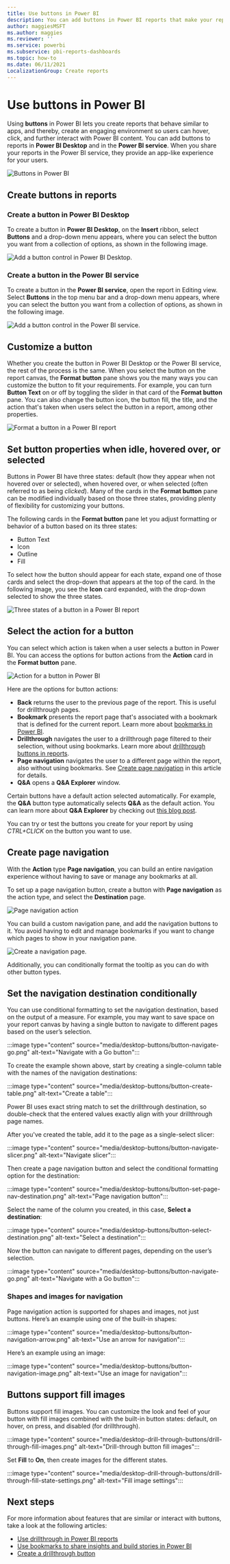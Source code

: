 ```yaml
---
title: Use buttons in Power BI 
description: You can add buttons in Power BI reports that make your reports behave like apps, and deepen engagement with users.
author: maggiesMSFT
ms.author: maggies
ms.reviewer: ''
ms.service: powerbi
ms.subservice: pbi-reports-dashboards
ms.topic: how-to
ms.date: 06/11/2021
LocalizationGroup: Create reports
---
```

# Use buttons in Power BI
Using **buttons** in Power BI lets you create reports that behave similar to apps, and thereby, create an engaging environment so users can hover, click, and further interact with Power BI content. You can add buttons to reports in **Power BI Desktop** and in the **Power BI service**. When you share your reports in the Power BI service, they provide an app-like experience for your users.

![Buttons in Power BI](media/desktop-buttons/power-bi-buttons.png)

## Create buttons in reports

### Create a button in Power BI Desktop

To create a button in **Power BI Desktop**, on the **Insert** ribbon, select **Buttons** and a drop-down menu appears, where you can select the button you want from a collection of options, as shown in the following image. 

![Add a button control in Power BI Desktop.](media/desktop-buttons/power-bi-button-dropdown.png)

### Create a button in the Power BI service

To create a button in the **Power BI service**, open the report in Editing view. Select **Buttons** in the top menu bar and a drop-down menu appears, where you can select the button you want from a collection of options, as shown in the following image. 

![Add a button control in the Power BI service.](media/desktop-buttons/power-bi-button-service-dropdown.png)

## Customize a button

Whether you create the button in Power BI Desktop or the Power BI service, the rest of the process is the same. When you select the button on the report canvas, the **Format button** pane shows you the many ways you can customize the button to fit your requirements. For example, you can turn **Button Text** on or off by toggling the slider in that card of the **Format button** pane. You can also change the button icon, the button fill, the title, and the action that's taken when users select the button in a report, among other properties.

![Format a button in a Power BI report](media/desktop-buttons/power-bi-button-properties.png)

## Set button properties when idle, hovered over, or selected

Buttons in Power BI have three states: default (how they appear when not hovered over or selected), when hovered over, or when selected (often referred to as being *clicked*). Many of the cards in the **Format button** pane can be modified individually based on those three states, providing plenty of flexibility for customizing your buttons.

The following cards in the **Format button** pane let you adjust formatting or behavior of a button based on its three states:

* Button Text
* Icon
* Outline
* Fill

To select how the button should appear for each state, expand one of those cards and select the drop-down that appears at the top of the card. In the following image, you see the **Icon** card expanded, with the drop-down selected to show the three states.

![Three states of a button in a Power BI report](media/desktop-buttons/power-bi-button-format.png)

## Select the action for a button

You can select which action is taken when a user selects a button in Power BI. You can access the options for button actions from the **Action** card in the **Format button** pane.

![Action for a button in Power BI](media/desktop-buttons/power-bi-button-action.png)

Here are the options for button actions:

- **Back** returns the user to the previous page of the report. This is useful for drillthrough pages.
- **Bookmark** presents the report page that's associated with a bookmark that is defined for the current report. Learn more about [bookmarks in Power BI](desktop-bookmarks.md). 
- **Drillthrough** navigates the user to a drillthrough page filtered to their selection, without using bookmarks. Learn more about [drillthrough buttons in reports](desktop-drill-through-buttons.md).
- **Page navigation** navigates the user to a different page within the report, also without using bookmarks. See [Create page navigation](#create-page-navigation) in this article for details.
- **Q&A** opens a **Q&A Explorer** window. 

Certain buttons have a default action selected automatically. For example, the **Q&A** button type automatically selects **Q&A** as the default action. You can learn more about **Q&A Explorer** by checking out [this blog post](https://powerbi.microsoft.com/blog/power-bi-desktop-april-2018-feature-summary/#Q&AExplorer).

You can try or test the buttons you create for your report by using *CTRL+CLICK* on the button you want to use. 

## Create page navigation

With the **Action** type **Page navigation**, you can build an entire navigation experience without having to save or manage any bookmarks at all.

To set up a page navigation button, create a button with **Page navigation** as the action type, and select the **Destination** page.

![Page navigation action](media/desktop-buttons/power-bi-page-navigation.png)

You can build a custom navigation pane, and add the navigation buttons to it. You avoid having to edit and manage bookmarks if you want to change which pages to show in your navigation pane.

![Create a navigation page.](media/desktop-buttons/power-bi-build-navigation-pane.png)

Additionally, you can conditionally format the tooltip as you can do with other button types.

## Set the navigation destination conditionally

You can use conditional formatting to set the navigation destination, based on the output of a measure. For example, you may want to save space on your report canvas by having a single button to navigate to different pages based on the user’s selection.

:::image type="content" source="media/desktop-buttons/button-navigate-go.png" alt-text="Navigate with a Go button":::
 
To create the example shown above, start by creating a single-column table with the names of the navigation destinations:

:::image type="content" source="media/desktop-buttons/button-create-table.png" alt-text="Create a table":::

Power BI uses exact string match to set the drillthrough destination, so double-check that the entered values exactly align with your drillthrough page names.

After you've created the table, add it to the page as a single-select slicer:

:::image type="content" source="media/desktop-buttons/button-navigate-slicer.png" alt-text="Navigate slicer":::

Then create a page navigation button and select the conditional formatting option for the destination:

:::image type="content" source="media/desktop-buttons/button-set-page-nav-destination.png" alt-text="Page navigation button":::
 
Select the name of the column you created, in this case, **Select a destination**:

:::image type="content" source="media/desktop-buttons/button-select-destination.png" alt-text="Select a destination":::

Now the button can navigate to different pages, depending on the user’s selection.

:::image type="content" source="media/desktop-buttons/button-navigate-go.png" alt-text="Navigate with a Go button":::
 
### Shapes and images for navigation

Page navigation action is supported for shapes and images, not just buttons. Here’s an example using one of the built-in shapes:

:::image type="content" source="media/desktop-buttons/button-navigation-arrow.png" alt-text="Use an arrow for navigation":::
 
Here’s an example using an image:

:::image type="content" source="media/desktop-buttons/button-navigation-image.png" alt-text="Use an image for navigation":::
 
## Buttons support fill images

Buttons support fill images. You can customize the look and feel of your button with fill images combined with the built-in button states: default, on hover, on press, and disabled (for drillthrough).

:::image type="content" source="media/desktop-drill-through-buttons/drill-through-fill-images.png" alt-text="Drill-through button fill images":::

Set **Fill** to **On**, then create images for the different states.

:::image type="content" source="media/desktop-drill-through-buttons/drill-through-fill-state-settings.png" alt-text="Fill image settings":::


## Next steps
For more information about features that are similar or interact with buttons, take a look at the following articles:

* [Use drillthrough in Power BI reports](desktop-drillthrough.md)
* [Use bookmarks to share insights and build stories in Power BI](desktop-bookmarks.md)
* [Create a drillthrough button](desktop-drill-through-buttons.md)

